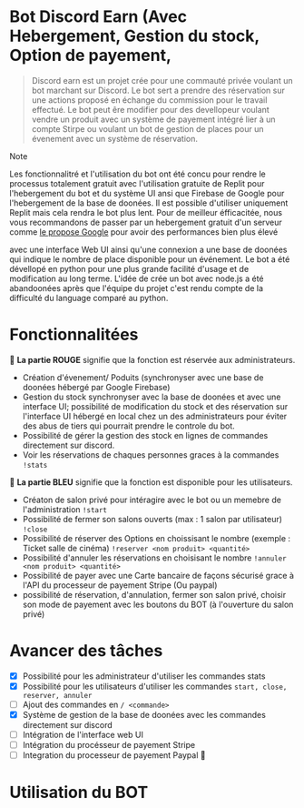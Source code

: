# Bot Discord Earn (Avec Hebergement, Gestion du stock, Option de payement, 
>Discord earn est un projet crée pour une commauté privée voulant un bot marchant sur Discord. Le bot sert a prendre des réservation sur une actions proposé en échange du commission pour le travail effectué. Le bot peut êre modifier pour des devellopeur voulant vendre un produit avec un système de payement intégré lier à un compte Stirpe ou voulant un bot de gestion de places pour un évenement avec un système de réservation.

> [!NOTE]
> Les fonctionnalitré et l'utilisation du bot ont été concu pour rendre le processus totalement gratuit avec l'utilisation gratuite de Replit pour l'hebergement du bot et du système UI ansi que Firebase de Google pour l'hebergement de la base de doonées. Il est possible d'utiliser uniquement Replit mais cela rendra le bot plus lent. Pour de  meilleur éfficacitée, nous vous recommandons de passer par un hebergement gratuit d'un serveur comme [le propose Google](https://cloud.google.com/free?hl=fr) pour avoir des performances bien plus élevé 

avec une interface Web UI ainsi qu'une connexion a une base de doonées qui indique le nombre de place disponible pour un événement. Le bot a été dévellopé en python pour une plus grande facilité d'usage et de modification au long terme. L'idée de crée un bot avec node.js a été abandoonées après que l'équipe du projet c'est rendu compte de la difficulté du language comparé au python.

# Fonctionnalitées
🔴 **La partie ROUGE** signifie que la fonction est réservée aux administrateurs.
- Création d'évenement/ Poduits (synchronyser avec une base de doonées hébergé par Google Firebase)
- Gestion du stock synchronyser avec la base de doonées et avec une interface UI; possibilité de modification du stock et des réservation sur l'interface UI hébergé en local chez un des administrateurs pour éviter des abus de tiers qui pourrait prendre le controle du bot.
- Possibilité de gérer la gestion des stock en lignes de commandes directement sur discord.
- Voir les réservations de chaques personnes graces à la commandes ```!stats```


🔵 **La partie BLEU** signifie que la fonction est disponible pour les utilisateurs.
- Créaton de salon privé pour intéragire avec le bot ou un memebre de l'administration ```!start```
- Possibilité de fermer son salons ouverts (max : 1 salon par utilisateur) ```!close```
- Possibilité de réserver des Options en choissisant le nombre (exemple : Ticket salle de cinéma) ```!reserver <nom produit> <quantité>```
- Possibilité d'annuler les réservations en choisisant le nombre ```!annuler <nom produit> <quantité>```
- Possibilité de payer avec une Carte bancaire de façons sécurisé grace à l'API du processeur de payement Stripe (Ou paypal)
- possibilité de réservation, d'annulation, fermer son salon privé, choisir son mode de payement avec les boutons du BOT (à l'ouverture du salon privé)


# Avancer des tâches 
- [x] Possibilité pour les administrateur d'utiliser les commandes stats
- [X] Possibilité pour les utilisateurs d'utiliser les commandes ```start, close, reserver, annuler```
- [ ] Ajout des commandes en ```/ <commande>```
- [x] Système de gestion de la base de doonées avec les commandes directement sur discord
- [ ] Intégration de l'interface web UI
- [ ] Intégration du procésseur de payement Stripe
- [ ] Integration du processeur de payement Paypal  :tada:

# Utilisation du BOT
